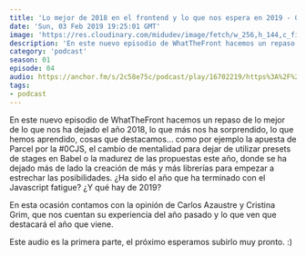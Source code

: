```yaml
---
title: 'Lo mejor de 2018 en el frontend y lo que nos espera en 2019 - 01x04'
date: 'Sun, 03 Feb 2019 19:25:01 GMT'
image: 'https://res.cloudinary.com/midudev/image/fetch/w_256,h_144,c_fill,f_auto/https://d3t3ozftmdmh3i.cloudfront.net/staging/podcast_uploaded_episode/7340239/32e7295391b2351e.jpeg'
description: 'En este nuevo episodio de WhatTheFront hacemos un repaso de lo mejor de lo que nos ha dejado el año 2018, lo que más nos ha sorprendido, lo que hemos aprendido, cosas que destacamo'
category: 'podcast'
season: 01
episode: 04
audio: https://anchor.fm/s/2c58e75c/podcast/play/16702219/https%3A%2F%2Fd3ctxlq1ktw2nl.cloudfront.net%2Fstaging%2F2020-6-17%2F90903125-44100-2-f612307f0f25fe2e.mp3
tags:
- podcast
---
```


En este nuevo episodio de WhatTheFront hacemos un repaso de lo mejor de lo que nos ha dejado el año 2018, lo que más nos ha sorprendido, lo que hemos aprendido, cosas que destacamos... como por ejemplo la apuesta de Parcel por la #0CJS, el cambio de mentalidad para dejar de utilizar presets de stages en Babel o la madurez de las propuestas este año, donde se ha dejado más de lado la creación de más y más librerías para empezar a estrechar las posibilidades. ¿Ha sido el año que ha terminado con el Javascript fatigue? ¿Y qué hay de 2019?

En esta ocasión contamos con la opinión de Carlos Azaustre y Cristina Grim, que nos cuentan su experiencia del año pasado y lo que ven que destacará el año que viene.


Este audio es la primera parte, el próximo esperamos subirlo muy pronto. :)

